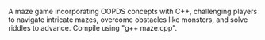 A maze game incorporating OOPDS concepts with C++, challenging players to navigate intricate mazes, overcome obstacles like monsters, and solve riddles to advance. Compile using "g++ maze.cpp".

